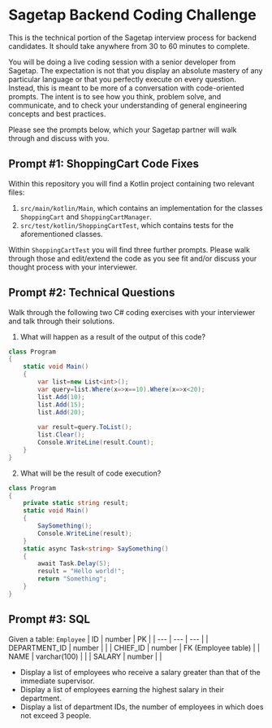 # Sagetap Backend Coding Challenge
This is the technical portion of the Sagetap interview process for backend candidates. It should take anywhere from 30 to 60 minutes to complete. 

You will be doing a live coding session with a senior developer from Sagetap. The expectation is not that you display an absolute mastery of any 
particular language or that you perfectly execute on every question. Instead, this is meant to be more of a conversation with code-oriented prompts. 
The intent is to see how you think, problem solve, and communicate, and to check your understanding of general engineering concepts and best practices.

Please see the prompts below, which your Sagetap partner will walk through and discuss with you.

## Prompt #1: ShoppingCart Code Fixes
Within this repository you will find a Kotlin project containing two relevant files:
1. `src/main/kotlin/Main`, which contains an implementation for the classes `ShoppingCart` and `ShoppingCartManager`.
2. `src/test/kotlin/ShoppingCartTest`, which contains tests for the aforementioned classes.

Within `ShoppingCartTest` you will find three further prompts. Please walk through those and edit/extend the code as you see fit and/or discuss your 
thought process with your interviewer.

## Prompt #2: Technical Questions
Walk through the following two C# coding exercises with your interviewer and talk through their solutions.

1. What will happen as a result of the output of this code?

```c#
class Program
{
	static void Main()
	{
		var list=new List<int>();
		var query=list.Where(x=>x==10).Where(x=>x<20);
		list.Add(10);
		list.Add(15);
		list.Add(20);
		
		var result=query.ToList();
		list.Clear();
		Console.WriteLine(result.Count);
	}
}
```

2. What will be the result of code execution?

```c#
class Program
{
    private static string result;
    static void Main()
    {
        SaySomething();
        Console.WriteLine(result);
    }
    static async Task<string> SaySomething()
    {
        await Task.Delay(5);
        result = "Hello world!";
        return "Something";
    }
}
```

## Prompt #3: SQL
Given a table: `Employee`
| ID | number | PK |
| --- | --- | --- |
| DEPARTMENT_ID | number |  |
| CHIEF_ID | number | FK (Employee table) |
| NAME | varchar(100) |  |
| SALARY | number |  |

- Display a list of employees who receive a salary greater than that of the immediate supervisor.
- Display a list of employees earning the highest salary in their department.
- Display a list of department IDs, the number of employees in which does not exceed 3 people.
